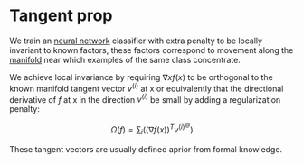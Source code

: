 # Tangent prop

We train an [neural network](neural_networks.md) classifier with extra penalty to be locally invariant to known factors, these factors correspond to movement along the [manifold](manifold_learning.md) near which examples of the same class concentrate.

We achieve local invariance by requiring $\nabla x f(x)$ to be orthogonal to the known manifold tangent vector $v^{(i)}$ at x or equivalently that the directional derivative of $f$ at x in the direction $v^{(i)}$ be small by adding a regularization penalty:

$$
\Omega(f ) = \sum_i ((\nabla f(x))^T v^{(i)}^@)
$$

These tangent vectors are usually defined aprior from formal knowledge.